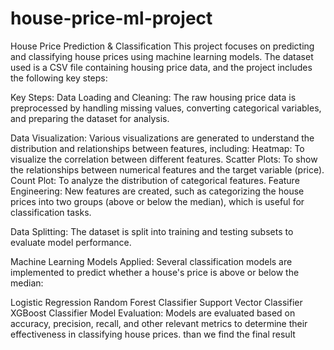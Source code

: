 # house-price-ml-project
House Price Prediction & Classification
This project focuses on predicting and classifying house prices using machine learning models. The dataset used is a CSV file containing housing price data, and the project includes the following key steps:

Key Steps:
Data Loading and Cleaning:
The raw housing price data is preprocessed by handling missing values, converting categorical variables, and preparing the dataset for analysis.

Data Visualization:
Various visualizations are generated to understand the distribution and relationships between features, including:
Heatmap: To visualize the correlation between different features.
Scatter Plots: To show the relationships between numerical features and the target variable (price).
Count Plot: To analyze the distribution of categorical features.
Feature Engineering:
New features are created, such as categorizing the house prices into two groups (above or below the median), which is useful for classification tasks.

Data Splitting:
The dataset is split into training and testing subsets to evaluate model performance.

Machine Learning Models Applied: Several classification models are implemented to predict whether a house's price is above or below the median:

Logistic Regression
Random Forest Classifier
Support Vector Classifier
XGBoost Classifier
Model Evaluation:
Models are evaluated based on accuracy, precision, recall, and other relevant metrics to determine their effectiveness in classifying house prices.
than we find the final result
